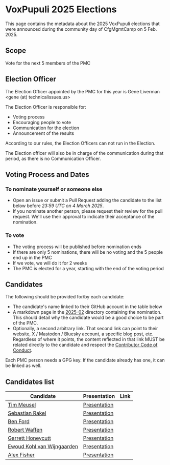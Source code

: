 # VoxPupuli 2025 Elections

This page contains the metadata about the 2025 VoxPupuli elections that were announced
during the community day of CfgMgmtCamp on 5 Feb. 2025.

## Scope

Vote for the next 5 members of the PMC

## Election Officer

The Election Officer appointed by the PMC for this year is Gene Liverman <gene (at) technicalissues.us>

The Election Officer is responsible for:

- Voting process
- Encouraging people to vote
- Communication for the election
- Announcement of the results

According to our rules, the Election Officers can not run in the Election.

The Election officer will also be in charge of the communication during that
period, as there is no Communication Officer.

## Voting Process and Dates

### To nominate yourself or someone else

- Open an issue or submit a Pull Request adding the candidate to the list below
  before *23:59 UTC on 4 March 2025*.
- If you nominate another person, please request their review for the pull request.
  We'll use their approval to indicate their acceptance of the nomination.

### To vote

- The voting process will be published before nomination ends
- If there are only 5 nominations, there will be no voting and the 5 people end up in the PMC
- If we vote, we will do it for 2 weeks
- The PMC is elected for a year, starting with the end of the voting period

## Candidates

The following should be provided for/by each candidate:

- The candidate's name linked to their GitHub account in the table below
- A markdown page in the [2025-02](2025-02) directory containing the nomination.
  This should detail why the candidate would be a good choice to be part of the PMC.
- Optionally, a second arbitrary link. That second link can point to their website,
  X / Mastodon / Bluesky account, a specific blog post, etc. Regardless of where it points,
  the content reflected in that link MUST be related directly to the candidate and respect
  the [Contributor Code of Conduct](https://voxpupuli.org/coc/).

Each PMC person needs a GPG key. If the candidate already has one, it can be linked as well.

## Candidates list

| Candidate                            | Presentation               | Link |
|--------------------------------------|----------------------------|------|
| [Tim Meusel][timg]                   | [Presentation][timp]       |      |
| [Sebastian Rakel][sebastiang]        | [Presentation][sebastianp] |      |
| [Ben Ford][beng]                     | [Presentation][benp]       |      |
| [Robert Waffen][rwg]                 | [Presentation][rwp]        |      |
| [Garrett Honeycutt][ghg]             | [Presentation][ghp]        |      |
| [Ewoud Kohl van Wijngaarden][ekohlg] | [Presentation][ekohlp]     |      |
| [Alex Fisher][afisherg]              | [Presentation][afisherp]   |      |

[timg]: https://github.com/bastelfreak
[timp]: 2025-02/bastelfreak.md
[sebastiang]: https://github.com/sebastianrakel
[sebastianp]: 2025-02/spritzgebaeck.md
[beng]: https://github.com/binford2k
[benp]: 2025-02/binford2k.md
[rwg]: https://github.com/rwaffen
[rwp]: 2025-02/rwaffen.md
[ghg]: https://github.com/ghoneycutt
[ghp]: 2025-02/ghoneycutt.md
[ekohlg]: https://github.com/ekohl
[ekohlp]: 2025-02/ewoud.md
[afisherg]: https://github.com/alexjfisher
[afisherp]: 2025-02/afisher.md
